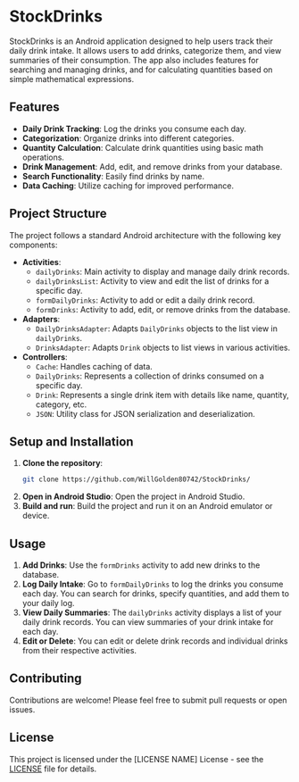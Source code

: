 # StockDrinks

StockDrinks is an Android application designed to help users track their daily drink intake. It allows users to add drinks, categorize them, and view summaries of their consumption. The app also includes features for searching and managing drinks, and for calculating quantities based on simple mathematical expressions.

## Features

-   **Daily Drink Tracking**: Log the drinks you consume each day.
-   **Categorization**: Organize drinks into different categories.
-   **Quantity Calculation**: Calculate drink quantities using basic math operations.
-   **Drink Management**: Add, edit, and remove drinks from your database.
-   **Search Functionality**: Easily find drinks by name.
-   **Data Caching**: Utilize caching for improved performance.

## Project Structure

The project follows a standard Android architecture with the following key components:

-   **Activities**:
    -   `dailyDrinks`: Main activity to display and manage daily drink records.
    -   `dailyDrinksList`: Activity to view and edit the list of drinks for a specific day.
    -   `formDailyDrinks`: Activity to add or edit a daily drink record.
    -   `formDrinks`: Activity to add, edit, or remove drinks from the database.
-   **Adapters**:
    -   `DailyDrinksAdapter`: Adapts `DailyDrinks` objects to the list view in `dailyDrinks`.
    -   `DrinksAdapter`: Adapts `Drink` objects to list views in various activities.
-   **Controllers**:
    -   `Cache`: Handles caching of data.
    -   `DailyDrinks`: Represents a collection of drinks consumed on a specific day.
    -   `Drink`: Represents a single drink item with details like name, quantity, category, etc.
    -   `JSON`: Utility class for JSON serialization and deserialization.

## Setup and Installation

1.  **Clone the repository**:
    ```bash
    git clone https://github.com/WillGolden80742/StockDrinks/
    ```
2.  **Open in Android Studio**: Open the project in Android Studio.
3.  **Build and run**: Build the project and run it on an Android emulator or device.

## Usage

1.  **Add Drinks**: Use the `formDrinks` activity to add new drinks to the database.
2.  **Log Daily Intake**: Go to `formDailyDrinks` to log the drinks you consume each day. You can search for drinks, specify quantities, and add them to your daily log.
3.  **View Daily Summaries**: The `dailyDrinks` activity displays a list of your daily drink records. You can view summaries of your drink intake for each day.
4.  **Edit or Delete**: You can edit or delete drink records and individual drinks from their respective activities.

## Contributing

Contributions are welcome! Please feel free to submit pull requests or open issues.

## License

This project is licensed under the [LICENSE NAME] License - see the [LICENSE](LICENSE) file for details.
